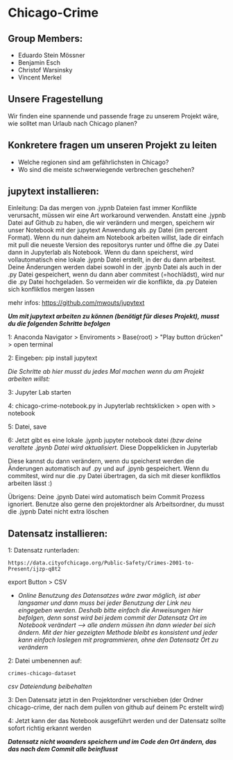 # Chicago-Crime
## Group Members:
- Eduardo Stein Mössner
- Benjamin Esch
- Christof Warsinsky
- Vincent Merkel
## Unsere Fragestellung
Wir finden eine spannende und passende frage zu unserem Projekt wäre, wie solltet man Urlaub nach Chicago planen?
## Konkretere fragen um unseren Projekt zu leiten
- Welche regionen sind am gefährlichsten in Chicago?
- Wo sind die meiste schwerwiegende verbrechen geschehen?

## jupytext installieren:
Einleitung: Da das mergen von .jypnb Dateien fast immer Konflikte verursacht, müssen wir eine Art workaround verwenden. Anstatt eine .jypnb Datei auf Github zu haben, die wir verändern und mergen, speichern wir unser Notebook mit der jupytext Anwendung als .py Datei (im percent Format). Wenn du nun daheim am Notebook arbeiten willst, lade dir einfach mit pull die neueste Version des repositorys runter und öffne die .py Datei dann in Jupyterlab als Notebook. Wenn du dann speicherst, wird vollautomatisch eine lokale .jypnb Datei erstellt, in der du dann arbeitest. Deine Änderungen werden dabei sowohl in der .jpynb Datei als auch in der .py Datei gespeichert, wenn du dann aber commitest (=hochlädst), wird nur die .py Datei hochgeladen. So vermeiden wir die konflikte, da .py Dateien sich konfliktlos mergen lassen

mehr infos: https://github.com/mwouts/jupytext

***Um mit jupytext arbeiten zu können (benötigt für dieses Projekt), musst du die folgenden Schritte befolgen***

1: Anaconda Navigator > Enviroments > Base(root) > "Play button drücken" > open terminal

2: Eingeben: 
pip install jupytext

*Die Schritte ab hier musst du jedes Mal machen wenn du am Projekt arbeiten willst:*

3: Jupyter Lab starten

4: chicago-crime-notebook.py in Jupyterlab rechtsklicken > open with > notebook

5: Datei, save

6: Jetzt gibt es eine lokale .jypnb jupyter notebook datei *(bzw deine veraltete .jpynb Datei wird aktualisiert.* Diese Doppelklicken in Jupyterlab

Diese kannst du dann verändern, wenn du speicherst werden die Änderungen automatisch auf .py und auf .jpynb gespeichert.
Wenn du commitest, wird nur die .py Datei übertragen, da sich mit dieser konfliktlos arbeiten lässt :)

Übrigens: Deine .jpynb Datei wird automatisch beim Commit Prozess ignoriert. Benutze also gerne den projektordner als Arbeitsordner, du musst die .jypnb Datei nicht extra löschen

## Datensatz installieren:
1: Datensatz runterladen:
```    
https://data.cityofchicago.org/Public-Safety/Crimes-2001-to-Present/ijzp-q8t2
```
export Button > CSV

- *Online Benutzung des Datensatzes wäre zwar möglich, ist aber langsamer und dann muss bei jeder Benutzung der Link neu eingegeben werden. Deshalb bitte einfach die Anweisungen hier befolgen, denn sonst wird bei jedem commit der Datensatz Ort im Notebook verändert --> alle andern müssen ihn dann wieder bei sich ändern. Mit der hier gezeigten Methode bleibt es konsistent und jeder kann einfach loslegen mit programmieren, ohne den Datensatz Ort zu verändern*

2: Datei umbenennen auf:
```
crimes-chicago-dataset
```
*csv Dateiendung beibehalten*

3: Den Datensatz jetzt in den Projektordner verschieben (der Ordner chicago-crime, der nach dem pullen von github auf deinem Pc erstellt wird)

4: Jetzt kann der das Notebook ausgeführt werden und der Datensatz sollte sofort richtig erkannt werden

***Datensatz nicht woanders speichern und im Code den Ort ändern, das das nach dem Commit alle beinflusst***

